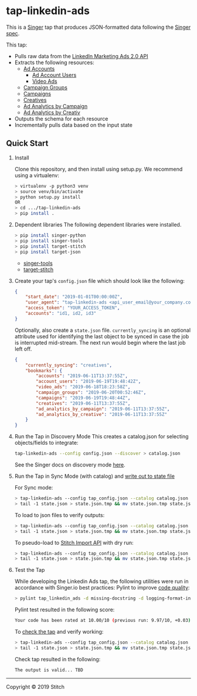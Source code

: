 # tap-linkedin-ads

This is a [Singer](https://singer.io) tap that produces JSON-formatted data
following the [Singer
spec](https://github.com/singer-io/getting-started/blob/master/SPEC.md).

This tap:

- Pulls raw data from the [LinkedIn Marketing Ads 2.0 API](https://docs.microsoft.com/en-us/linkedin/marketing/)
- Extracts the following resources:
  - [Ad Accounts](https://docs.microsoft.com/en-us/linkedin/marketing/integrations/ads/account-structure/create-and-manage-accounts#search-for-accounts)
    - [Ad Account Users](https://docs.microsoft.com/en-us/linkedin/marketing/integrations/ads/account-structure/create-and-manage-account-users#find-ad-account-users-by-accounts)
    - [Video Ads](https://docs.microsoft.com/en-us/linkedin/marketing/integrations/ads/advertising-targeting/create-and-manage-video#finders)
  - [Campaign Groups](https://docs.microsoft.com/en-us/linkedin/marketing/integrations/ads/account-structure/create-and-manage-campaign-groups#search-for-campaign-groups)
  - [Campaigns](https://docs.microsoft.com/en-us/linkedin/marketing/integrations/ads/account-structure/create-and-manage-campaigns#search-for-campaigns)
  - [Creatives](https://docs.microsoft.com/en-us/linkedin/marketing/integrations/ads/account-structure/create-and-manage-creatives#search-for-creatives)
  - [Ad Analytics by Campaign](https://docs.microsoft.com/en-us/linkedin/marketing/integrations/ads-reporting/ads-reporting#analytics-finder)
  - [Ad Analytics by Creativ](https://docs.microsoft.com/en-us/linkedin/marketing/integrations/ads-reporting/ads-reporting#analytics-finder)
- Outputs the schema for each resource
- Incrementally pulls data based on the input state

## Quick Start

1. Install

    Clone this repository, and then install using setup.py. We recommend using a virtualenv:

    ```bash
    > virtualenv -p python3 venv
    > source venv/bin/activate
    > python setup.py install
    OR
    > cd .../tap-linkedin-ads
    > pip install .
    ```
2. Dependent libraries
    The following dependent libraries were installed.
    ```bash
    > pip install singer-python
    > pip install singer-tools
    > pip install target-stitch
    > pip install target-json
    
    ```
    - [singer-tools](https://github.com/singer-io/singer-tools)
    - [target-stitch](https://github.com/singer-io/target-stitch)
3. Create your tap's `config.json` file which should look like the following:

    ```json
    {
        "start_date": "2019-01-01T00:00:00Z",
        "user_agent": "tap-linkedin-ads <api_user_email@your_company.com>",
        "access_token": "YOUR_ACCESS_TOKEN",
        "accounts": "id1, id2, id3"
    }
    ```
    
    Optionally, also create a `state.json` file. `currently_syncing` is an optional attribute used for identifying the last object to be synced in case the job is interrupted mid-stream. The next run would begin where the last job left off.

    ```json
    {
        "currently_syncing": "creatives",
        "bookmarks": {
            "accounts": "2019-06-11T13:37:55Z",
            "account_users": "2019-06-19T19:48:42Z",
            "video_ads": "2019-06-18T18:23:58Z",
            "campaign_groups": "2019-06-20T00:52:46Z",
            "campaigns": "2019-06-19T19:48:44Z",
            "creatives": "2019-06-11T13:37:55Z",
            "ad_analytics_by_campaign": "2019-06-11T13:37:55Z",
            "ad_analytics_by_creative": "2019-06-11T13:37:55Z"
        }
    }
    ```

4. Run the Tap in Discovery Mode
    This creates a catalog.json for selecting objects/fields to integrate:
    ```bash
    tap-linkedin-ads --config config.json --discover > catalog.json
    ```
   See the Singer docs on discovery mode
   [here](https://github.com/singer-io/getting-started/blob/master/docs/DISCOVERY_MODE.md#discovery-mode).

5. Run the Tap in Sync Mode (with catalog) and [write out to state file](https://github.com/singer-io/getting-started/blob/master/docs/RUNNING_AND_DEVELOPING.md#running-a-singer-tap-with-a-singer-target)

    For Sync mode:
    ```bash
    > tap-linkedin-ads --config tap_config.json --catalog catalog.json > state.json
    > tail -1 state.json > state.json.tmp && mv state.json.tmp state.json
    ```
    To load to json files to verify outputs:
    ```bash
    > tap-linkedin-ads --config tap_config.json --catalog catalog.json | target-json > state.json
    > tail -1 state.json > state.json.tmp && mv state.json.tmp state.json
    ```
    To pseudo-load to [Stitch Import API](https://github.com/singer-io/target-stitch) with dry run:
    ```bash
    > tap-linkedin-ads --config tap_config.json --catalog catalog.json | target-stitch --config target_config.json --dry-run > state.json
    > tail -1 state.json > state.json.tmp && mv state.json.tmp state.json
    ```

6. Test the Tap
    
    While developing the Linkedin Ads tap, the following utilities were run in accordance with Singer.io best practices:
    Pylint to improve [code quality](https://github.com/singer-io/getting-started/blob/master/docs/BEST_PRACTICES.md#code-quality):
    ```bash
    > pylint tap_linkedin_ads -d missing-docstring -d logging-format-interpolation -d too-many-locals -d too-many-arguments
    ```
    Pylint test resulted in the following score:
    ```bash
    Your code has been rated at 10.00/10 (previous run: 9.97/10, +0.03)
    ```

    To [check the tap](https://github.com/singer-io/singer-tools#singer-check-tap) and verify working:
    ```bash
    > tap-linkedin-ads --config tap_config.json --catalog catalog.json | singer-check-tap > state.json
    > tail -1 state.json > state.json.tmp && mv state.json.tmp state.json
    ```
    Check tap resulted in the following:
    ```bash
    The output is valid... TBD
    ```
---

Copyright &copy; 2019 Stitch
